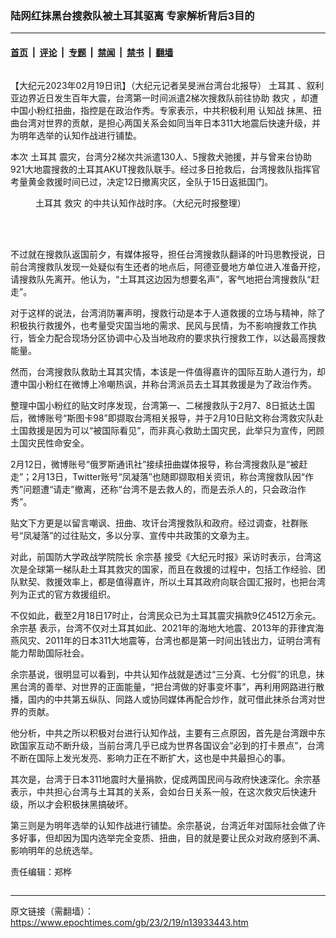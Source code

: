 ### 陆网红抹黑台搜救队被土耳其驱离 专家解析背后3目的

---

#### [首页](../../../..?n13933443) &nbsp;|&nbsp; [评论](../../../../../epoch-comment?n13933443) &nbsp;|&nbsp; [专题](../../../../../epoch-special?n13933443) &nbsp;|&nbsp; [禁闻](../../../../../epoch-news?n13933443) &nbsp;|&nbsp; [禁书](../../../../../books?n13933443) &nbsp;|&nbsp; [翻墙](https://github.com/gfw-breaker/nogfw/blob/master/README.md?n13933443)


<div class="column" id="artbody" itemprop="articleBody">
 <!-- article content begin -->
 <p>
  【大纪元2023年02月19日讯】（大纪元记者吴旻洲台湾台北报导）
  <ok href="https://www.epochtimes.com/gb/tag/%E5%9C%9F%E8%80%B3%E5%85%B6.html">
   土耳其
  </ok>
  、叙利亚边界近日发生百年大震，台湾第一时间派遣2梯次搜救队前往协助
  <ok href="https://www.epochtimes.com/gb/tag/%E6%95%91%E7%81%BE.html">
   救灾
  </ok>
  ，却遭中国小粉红扭曲，指控是在政治作秀。专家表示，中共积极利用
  <ok href="https://www.epochtimes.com/gb/tag/%E8%AE%A4%E7%9F%A5%E6%88%98.html">
   认知战
  </ok>
  抹黑、扭曲台湾对世界的贡献，是担心两国关系会如同当年日本311大地震后快速升级，并为明年选举的认知作战进行铺垫。
 </p>
 <p>
  本次
  <ok href="https://www.epochtimes.com/gb/tag/%E5%9C%9F%E8%80%B3%E5%85%B6.html">
   土耳其
  </ok>
  震灾，台湾分2梯次共派遣130人、5搜救犬驰援，并与曾来台协助921大地震搜救的土耳其AKUT搜救队联手。经过多日抢救后，台湾搜救队指挥官考量黄金救援时间已过，决定12日撤离灾区，全队于15日返抵国门。
 </p>
 <figure aria-describedby="caption-attachment-13933449" class="wp-caption aligncenter" id="attachment_13933449" style="width: 450px">
  <ok href=" https://i.epochtimes.com/assets/uploads/2023/02/id13933449-600693-450x641.jpg" rel="noreferrer noopener" target="_blank">
   <img alt="" class="size-medium wp-image-13933449" src="https://i.epochtimes.com/assets/uploads/2023/02/id13933449-600693-450x641.jpg"/>
  </ok>
  <br/><figcaption class="wp-caption-text" id="caption-attachment-13933449">
   土耳其
   <ok href="https://www.epochtimes.com/gb/tag/%E6%95%91%E7%81%BE.html">
    救灾
   </ok>
   的中共认知作战时序。（大纪元时报整理）
  </figcaption><br/>
 </figure><br/>
 <p>
  不过就在搜救队返国前夕，有媒体报导，担任台湾搜救队翻译的叶玛思教授说，日前台湾搜救队发现一处疑似有生还者的地点后，阿德亚曼地方单位进入准备开挖，请搜救队先离开。他认为，“土耳其这边因为想要名声”，客气地把台湾搜救队“赶走”。
 </p>
 <p>
  对于这样的说法，台湾消防署声明，搜救行动是本于人道救援的立场与精神，除了积极执行救援外，也考量受灾国当地的需求、民风与民情，为不影响搜救工作执行，皆全力配合现场分区协调中心及当地政府的要求执行搜救工作，以达最高搜救能量。
 </p>
 <p>
  然而，台湾搜救队救助土耳其灾情，本该是一件值得嘉许的国际互助人道行为，却遭中国小粉红在微博上冷嘲热讽，并称台湾派员去土耳其救援是为了政治作秀。
 </p>
 <p>
  整理中国小粉红的贴文时序发现，台湾第一、二梯搜救队于2月7、8日抵达土国后，微博账号“斯图卡98”即撷取台湾相关报导，并于2月10日贴文称台湾救灾队赴土国救援是因为可以“被国际看见”，而非真心救助土国灾民，此举只为宣传，罔顾土国灾民性命安全。
 </p>
 <p>
  2月12日，微博账号“俄罗斯通讯社”接续扭曲媒体报导，称台湾搜救队是“被赶走”；2月13日，Twitter账号“凤凝落”也随即撷取相关资讯，称台湾搜救队因“作秀”问题遭“请走”撤离，还称“台湾不是去救人的，而是去杀人的，只会政治作秀”。
 </p>
 <p>
  贴文下方更是以留言嘲讽、扭曲、攻讦台湾搜救队和政府。经过调查，社群账号“凤凝落”的过往贴文，多以分享、宣传中共政策的文章为主。
 </p>
 <p>
  对此，前国防大学政战学院院长
  <ok href="https://www.epochtimes.com/gb/tag/%E4%BD%99%E5%AE%97%E5%9F%BA.html">
   余宗基
  </ok>
  接受《大纪元时报》采访时表示，台湾这次是全球第一梯队赴土耳其救灾的国家，而且在救援的过程中，包括工作经验、团队默契、救援效率上，都是值得嘉许，所以土耳其政府向联合国汇报时，也把台湾列为正式的官方救援组织。
 </p>
 <p>
  不仅如此，截至2月18日17时止，台湾民众已为土耳其震灾捐款9亿4512万余元。
  <ok href="https://www.epochtimes.com/gb/tag/%E4%BD%99%E5%AE%97%E5%9F%BA.html">
   余宗基
  </ok>
  表示，台湾不仅对土耳其如此、2021年的海地大地震、2013年的菲律宾海燕风灾、2011年的日本311大地震等，台湾也都是第一时间出钱出力，证明台湾有能力帮助国际社会。
 </p>
 <p>
  余宗基说，很明显可以看到，中共认知作战就是透过“三分真、七分假”的讯息，抹黑台湾的善举、对世界的正面能量，“把台湾做的好事变坏事”，再利用网路进行散播，国内的中共第五纵队、同路人或协同媒体再配合炒作，就可借此抹杀台湾对世界的贡献。
 </p>
 <p>
  他分析，中共之所以积极对台进行认知作战，主要有三点原因，首先是台湾跟中东欧国家互动不断升级，当前台湾几乎已成为世界各国议会“必到的打卡景点”，台湾不断在国际上发光发亮、影响力正在不断扩大，这也是中共最担心的事。
 </p>
 <p>
  其次是，台湾于日本311地震时大量捐款，促成两国民间与政府快速深化。余宗基表示，中共担心台湾与土耳其的关系，会如台日关系一般，在这次救灾后快速升级，所以才会积极抹黑搞破坏。
 </p>
 <p>
  第三则是为明年选举的认知作战进行铺垫。余宗基说，台湾近年对国际社会做了许多好事，但却因为国内选举完全变质、扭曲，目的就是要让民众对政府感到不满、影响明年的总统选举。
 </p>
 <p>
  责任编辑：郑桦
 </p>
 <!-- article content end -->
</div>


<img src='http://gfw-breaker.win/epoch-news/pages/ncid1349361/n13933443.md' width='0px' height='0px'/>

---

原文链接（需翻墙）：https://www.epochtimes.com/gb/23/2/19/n13933443.htm